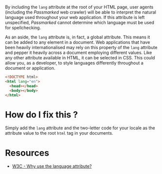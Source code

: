 By including the `lang` attribute at the root of your HTML page, user agents (including the *Passmarked* web crawler) will be able to interpret the natural language used throughout your web application. If this attribute is left unspecified, *Passmarked* cannot determine which language must be used for spellchecking. 

As an aside, the `lang` attribute is, in fact, a global attribute. This means it can be added to any element in a document.
Web applications that have been heavily internationalised may rely on this property of the `lang` attribute and pepper it heavily across a document employing different values. Like any other attribute available in HTML, it can be selected in CSS. This could allow you, as a developer, to style languages differently throughout a document or application.

```html
<!DOCTYPE html>
<html lang="en">
  <head></head>
  <body></body>
</html>
```

# How do I fix this ?

Simply add the `lang` attribute and the two-letter code for your locale as the attribute value to the root `html` tag in your documents.

# Resources

* [W3C - Why use the language attribute?](http://www.w3.org/International/questions/qa-lang-why.en.php)
